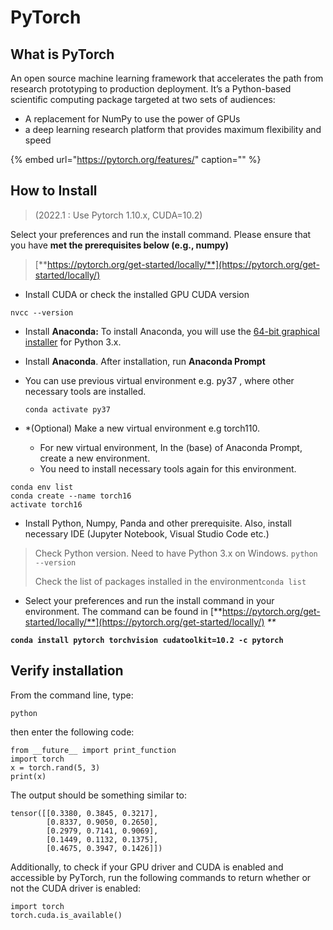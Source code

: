 # PyTorch

## What is PyTorch

An open source machine learning framework that accelerates the path from research prototyping to production deployment. It’s a Python-based scientific computing package targeted at two sets of audiences:

* A replacement for NumPy to use the power of GPUs
* a deep learning research platform that provides maximum flexibility and speed

{% embed url="https://pytorch.org/features/" caption="" %}

## How to Install

> \(2022.1 :  Use  Pytorch 1.10.x, CUDA=10.2\)

Select your preferences and run the install command. Please ensure that you have **met the prerequisites below \(e.g., numpy\)**

> [**https://pytorch.org/get-started/locally/**](https://pytorch.org/get-started/locally/)



* Install CUDA or  check the installed GPU CUDA version

```text
nvcc --version
```

* Install **Anaconda:** To install Anaconda, you will use the [64-bit graphical installer](https://www.anaconda.com/download/#windows) for Python  3.x.

* Install **Anaconda**. After installation, run **Anaconda Prompt**

* You can use previous virtual environment e.g. py37 , where other necessary tools are installed.

  ```
  conda activate py37
  ```

  

* *(Optional)  Make a new virtual environment e.g torch110. 

  * For new virtual environment, In the \(base\) of Anaconda Prompt, create a new environment.
  * You need to install necessary tools again for this environment.

```text
conda env list
conda create --name torch16
activate torch16
```



* Install  Python, Numpy, Panda and other prerequisite. Also, install necessary IDE \(Jupyter Notebook, Visual Studio Code etc.\)

> Check Python version. Need to have Python 3.x on Windows. `python --version`
>
> Check the list of packages installed in the environment`conda list`



* Select your preferences and run the install command in your environment. The command can be found in  [**https://pytorch.org/get-started/locally/**](https://pytorch.org/get-started/locally/)  _\*\*_

**`conda install pytorch torchvision cudatoolkit=10.2 -c pytorch`**





## Verify installation

From the command line, type:

```text
python
```

then enter the following code:

```text
from __future__ import print_function
import torch
x = torch.rand(5, 3)
print(x)
```

The output should be something similar to:

```text
tensor([[0.3380, 0.3845, 0.3217],
        [0.8337, 0.9050, 0.2650],
        [0.2979, 0.7141, 0.9069],
        [0.1449, 0.1132, 0.1375],
        [0.4675, 0.3947, 0.1426]])
```

Additionally, to check if your GPU driver and CUDA is enabled and accessible by PyTorch, run the following commands to return whether or not the CUDA driver is enabled:

```text
import torch
torch.cuda.is_available()
```

